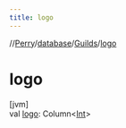 ```yaml
---
title: logo
---
```

//[Perry](../../../index.html)/[database](../index.html)/[Guilds](index.html)/[logo](logo.html)



# logo



[jvm]\
val [logo](logo.html): Column&lt;[Int](https://kotlinlang.org/api/latest/jvm/stdlib/kotlin/-int/index.html)&gt;




